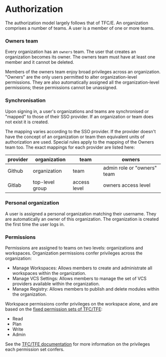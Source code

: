 # Authorization

The authorization model largely follows that of TFC/E. An organization comprises a number of teams. A user is a member of one or more teams.

### Owners team

Every organization has an `owners` team. The user that creates an organization becomes its owner. The owners team must have at least one member and it cannot be deleted.

Members of the owners team enjoy broad privileges across an organization. "Owners" are the only users permitted to alter organization-level permissions. They are also automatically assigned all the organization-level permissions; these permissions cannot be unassigned.

### Synchronisation

Upon signing in, a user's organizations and teams are synchronised or "mapped" to those of their SSO provider. If an organization or team does not exist it is created.

The mapping varies according to the SSO provider. If the provider doesn't have the concept of an organization or team then equivalent units of authorization are used. Special rules apply to the mapping of the Owners team too. The exact mappings for each provider are listed here:

|provider|organization|team|owners|
|-|-|-|-|
|Github|organization|team|admin role or "owners" team|
|Gitlab|top-level group|access level|owners access level|

### Personal organization

A user is assigned a personal organization matching their username. They are automatically an owner of this organization. The organization is created the first time the user logs in.

### Permissions

Permissions are assigned to teams on two levels: organizations and workspaces. Organization permissions confer privileges across the organization:

* Manage Workspaces: Allows members to create and administrate all workspaces within the organization.
* Manage VCS Settings: Allows members to manage the set of VCS providers available within the organization.
* Manage Registry: Allows members to publish and delete modules within the organization.

Workspace permissions confer privileges on the workspace alone, and are based on the [fixed permission sets of TFC/TFE](https://developer.hashicorp.com/terraform/cloud-docs/users-teams-organizations/permissions#fixed-permission-sets):

* Read
* Plan
* Write
* Admin

See the [TFC/TFE documentation](https://developer.hashicorp.com/terraform/cloud-docs/users-teams-organizations/permissions#fixed-permission-sets) for more information on the privileges each permission set confers.
